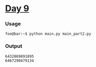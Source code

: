 # [Day 9](https://adventofcode.com/2024/day/9)
### Usage
```
foo@bar:~$ python main.py main_part2.py
```
### Output
```
6432869891895
6467290479134
```
